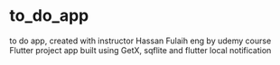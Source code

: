 # to_do_app
to do app, created with instructor Hassan Fulaih eng by udemy course
 Flutter project app built using GetX, sqflite and flutter local notification
